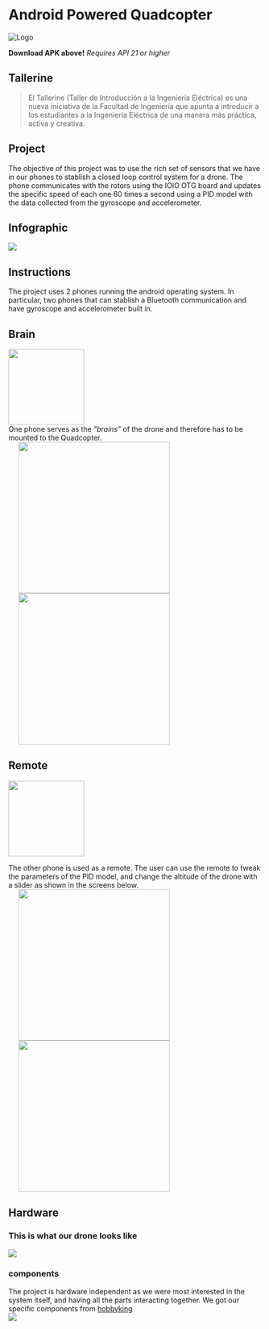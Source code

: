 # Android Powered Quadcopter
![Logo](http://juanjoneri.com/img/Drone/Drone-Logo.png)<br>

**Download APK above!**
*Requires API 21 or higher*

## Tallerine
> El Tallerine (Taller de Introducción a la Ingeniería Eléctrica) es una nueva iniciativa de la Facultad de Ingeniería que apunta a introducir a los estudiantes a la Ingeniería Eléctrica de una manera más práctica, activa y creativa.

## Project
The objective of this project was to use the rich set of sensors that we have in our phones to stablish a closed loop control system for a drone. The phone communicates with the rotors using the IOIO OTG board and updates the specific speed of each one 60 times a second using a PID model with the data collected from the gyroscope and accelerometer.

## Infographic
<img src="http://juanjoneri.com/img/ioioPoster.jpg"/>

## Instructions
The project uses 2 phones running the android operating system. In particular, two phones that can stablish a Bluetooth communication and have gyroscope and accelerometer built in.
## Brain
<img src="http://juanjoneri.com/img/Drone/brain_icon_app.png" width="150"/><br>
One phone serves as the *"brains"* of the drone and therefore has to be mounted to the Quadcopter.<br>
<img src="http://juanjoneri.com/img/Drone/Screen_brain.png" hspace="20" width="300"/>
<img src="http://juanjoneri.com/img/Drone/Screen_brain_2.png" hspace="20" width="300"/>

## Remote
<img src="http://juanjoneri.com/img/Drone/controller_icon_app.png" width="150"/>

The other phone is used as a remote. The user can use the remote to tweak the parameters of the PID model, and change the altitude of the drone with a slider as shown in the screens below.<br>
<img src="http://juanjoneri.com/img/Drone/Screen_Controller.png" hspace="20" width="300"/>
<img src="http://juanjoneri.com/img/Drone/Screen_Controller_2.png" hspace="20" width="300"/>

## Hardware

### This is what our drone looks like
<img src="http://juanjoneri.com/img/Drone/Drone.jpg"/>

### components
The project is hardware independent as we were most interested in the system itself, and having all the parts interacting together. We got our specific components from [hobbyking](https://hobbyking.com/en_us)<br>
<img src="http://juanjoneri.com/img/Drone/Hardware.jpg"/>
